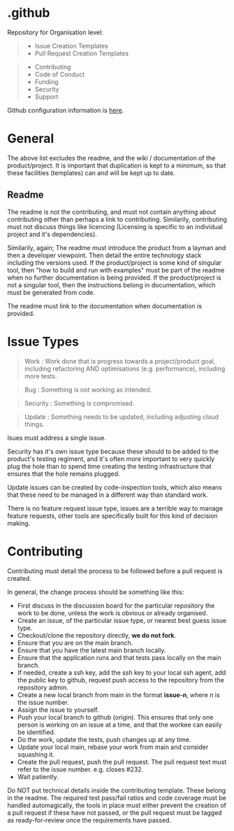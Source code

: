 # .github
Repository for Organisation level:
> - Issue Creation Templates
> - Pull Request Creation Templates

> - Contributing
> - Code of Conduct
> - Funding
> - Security
> - Support

Github configuration information is [here](https://docs.github.com/en/communities/setting-up-your-project-for-healthy-contributions/creating-a-default-community-health-file).

# General
The above list excludes the readme, and the wiki / documentation of the product/project.
It is important that duplication is kept to a minimum, so that these facilities (templates) can and will be kept up to date.

## Readme
The readme is not the contributing, and must not contain anything about contributing other than perhaps a link to contributing.
Similarily, contributing must not discuss things like licencing (Licensing is specific to an individual project and it's dependencies).

Similarily, again;
The readme must introduce the product from a layman and then a developer viewpoint.
Then detail the entire technology stack including the versions used.
If the product/project is some kind of singular tool, then "how to build and run with examples" must be part of the readme when no further documentation is being provided.
If the product/project is not a singular tool, then the instructions belong in documentation, which must be generated from code.

The readme must link to the documentation when documentation is provided.

# Issue Types
> Work
> : Work done that is progress towards a project/product goal, including refactoring AND optimisations (e.g. performance), including more tests.

> Bug
> : Something is not working as intended.

> Security
> : Something is compromised.

> Update
> : Something needs to be updated, including adjusting cloud things.

Isues must address a single issue.

Security has it's own issue type because these should to be added to the product's testing regiment, and it's often more important to very quickly plug the hole than to spend time creating the testing infrastructure that ensures that the hole remains plugged.

Update issues can be created by code-inspection tools, which also means that these need to be managed in a different way than standard work.

There is no feature request issue type, issues are a terrible way to manage feature requests, other tools are specifically built for this kind of decision making.

# Contributing
Contributing must detail the process to be followed before a pull request is created.

In general, the change process should be something like this:
- First discuss in the discussion board for the particular repository the work to be done, unless the work is obvious or already organised.
- Create an issue, of the particular issue type, or nearest best guess issue type.
- Checkout/clone the repository directly, **we do not fork**.
- Ensure that you are on the main branch.
- Ensure that you have the latest main branch locally.
- Ensure that the application runs and that tests pass locally on the main branch.
- If needed, create a ssh key, add the ssh key to your local ssh agent, add the public key to github, request push access to the repository from the repository admin.
- Create a new local branch from main in the format **issue-n**, where n is the issue number.
- Assign the issue to yourself.
- Push your local branch to github (origin). This ensures that only one person is working on an issue at a time, and that the workee can easily be identified.
- Do the work, update the tests, push changes up at any time.
- Update your local main, rebase your work from main and consider squashing it.
- Create the pull request, push the pull request. The pull request text must refer to the issue number. e.g. closes #232.
- Wait patiently.

Do NOT put technical details inside the contributing template. These belong in the readme.
The required test pass/fail ratios and code coverage must be handled automagically, the tools in place must either prevent the creation of a pull request if these have not passed, or the pull request must be tagged as ready-for-review once the requirements have passed.
